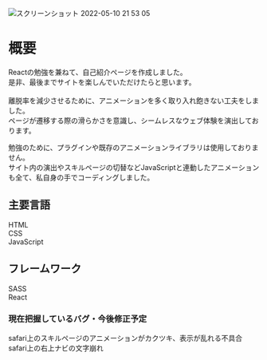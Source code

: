 ![スクリーンショット 2022-05-10 21 53 05](https://user-images.githubusercontent.com/96303806/167634741-7584169b-2bd2-4dd6-9d83-417f7bd2eba2.png)


<h1>概要</h1>

Reactの勉強を兼ねて、自己紹介ページを作成しました。<br>
是非、最後までサイトを楽しんでいただけたらと思います。<br>
<br>
離脱率を減少させるために、アニメーションを多く取り入れ飽きない工夫をしました。<br>
ページが遷移する際の滑らかさを意識し、シームレスなウェブ体験を演出しております。

勉強のために、プラグインや既存のアニメーションライブラリは使用しておりません。<br>
サイト内の演出やスキルページの切替などJavaScriptと連動したアニメーションも全て、私自身の手でコーディングしました。

<h2>主要言語</h2>
HTML<br/>
CSS<br/>
JavaScript
<h2>フレームワーク</h3>
SASS<br/>
React

<h3>現在把握しているバグ・今後修正予定</h3>
safari上のスキルページのアニメーションがカクツキ、表示が乱れる不具合<br>
safari上の右上ナビの文字崩れ
